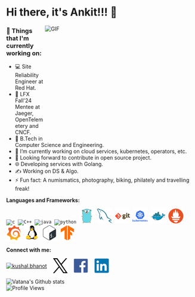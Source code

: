 # Hi there, it's Ankit!!! 👋

<img align="right" alt="GIF" src="https://cdn.dribbble.com/users/1059583/screenshots/4171367/coding-freak.gif" width="400" height="300" />


### 💼  Things that I'm currently working on: 
* 💻 Site Reliability Engineer at Red Hat.
* 🚀 LFX Fall'24 Mentee at Jaeger, OpenTelemetery and CNCF.
* 📖 B.Tech in Computer Science and Engineering.
* 🔭 I’m currently working on cloud services, kubernetes, operators, etc.
* 👯 Looking forward to contribute in open source project. 
* 🌐 Developing services with Golang.
* ✍ Working on DS & Algo.
* ⚡ Fun fact: A numismatics, photography, biking, philately and travelling freak! 
 
 **Languages and Frameworks:**
<p align="left">
  <code><img src="https://github.com/abranhe/programming-languages-logos/blob/master/src/c/c_48x48.png" alt="c" width="40" height="40"/></code>&nbsp;
  <code><img src="https://github.com/abranhe/programming-languages-logos/blob/master/src/cpp/cpp_48x48.png" alt="C++" width="40" height="40" /></code>&nbsp;
  <code><img src="https://github.com/abranhe/programming-languages-logos/blob/master/src/java/java_48x48.png" alt="java" width="40" height="40" /></code>&nbsp;
  <code><img src="https://github.com/abranhe/programming-languages-logos/blob/master/src/python/python_48x48.png" alt="python" width="40" height="40" /></code>&nbsp;
  <code><img src="https://github.com/devicons/devicon/blob/master/icons/go/go-original.svg" alt="go" width="40" height="40" /></code>&nbsp;
  <code><img src="https://github.com/devicons/devicon/blob/master/icons/mysql/mysql-original.svg" alt="sql" width="40" height="40" /></code>&nbsp;
  <code><img src="https://raw.githubusercontent.com/github/explore/80688e429a7d4ef2fca1e82350fe8e3517d3494d/topics/git/git.png" alt="git" width="40" height="40" /></code>&nbsp;
  <code><img src="https://github.com/devicons/devicon/blob/master/icons/kubernetes/kubernetes-plain-wordmark.svg" alt="k8s" width="40" height="40" /></code>&nbsp;
  <code><img src="https://github.com/devicons/devicon/blob/master/icons/docker/docker-original.svg" alt="Docker" width="40" height="40" /></code>&nbsp;
  <code><img src="https://github.com/devicons/devicon/blob/master/icons/prometheus/prometheus-original.svg" alt="Promethues" width="40" height="40" /></code>&nbsp;
  <code><img src="https://github.com/devicons/devicon/blob/master/icons/grafana/grafana-original.svg" alt="Grafana" width="40" height="40" /></code>&nbsp;
  <code><img src="https://github.com/devicons/devicon/blob/master/icons/linux/linux-original.svg" alt="Linux" width="40" height="40"/></code>&nbsp;
  <code><img src="https://github.com/devicons/devicon/blob/master/icons/bash/bash-original.svg" alt="Bash" width="40" height="40"/></code>&nbsp;
  <code><img src="https://github.com/devicons/devicon/blob/master/icons/tensorflow/tensorflow-original.svg" alt="TensorFlow" width="40" height="40" /></code>&nbsp;
</p>

**Connect with me:**
<p align="left">
<a href="https://www.instagram.com/theankitkurmi/" target="blank"><img align="center" src="https://cdn.icon-icons.com/icons2/836/PNG/128/Instagram_icon-icons.com_66804.png" alt="kushal.bhanot" height="40" width="40" /></a> &nbsp;&nbsp;
<a href="https://twitter.com/theankitkurmi" target="blank"><img align="center" src="https://github.com/devicons/devicon/blob/master/icons/twitter/twitter-original.svg" alt="bhanot_kushal" height="40" width="40" /></a> &nbsp;&nbsp;
<a href="https://www.facebook.com/theankitkurmi" target="blank"><img align="center" src="https://github.com/devicons/devicon/blob/master/icons/facebook/facebook-original.svg" alt="kushal.bhanot.98" height="40" width="40" /></a> &nbsp;&nbsp;
<a href="https://www.linkedin.com/in/ankitk152/" target="blank"><img align="center" src="https://github.com/devicons/devicon/blob/master/icons/linkedin/linkedin-original.svg" alt="kushal.bhanot.98" height="40" width="40" /></a> &nbsp;&nbsp;
</p> 

![Vatana's Github stats](https://readme-stats.clckblog.space/api?username=Ankit152&show_icons=true)
<br>
![Profile Views](https://komarev.com/ghpvc/?username=Ankit152&color=B9345A&label=PROFILE+VIEWS)
